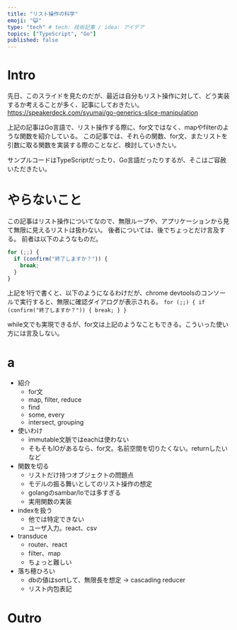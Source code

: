 ```yaml
---
title: "リスト操作の科学"
emoji: "😺"
type: "tech" # tech: 技術記事 / idea: アイデア
topics: ["TypeScript", "Go"]
published: false
---
```


# Intro
先日、このスライドを見たのだが、最近は自分もリスト操作に対して、どう実装するか考えることが多く、記事にしておきたい。
https://speakerdeck.com/syumai/go-generics-slice-manipulation

上記の記事はGo言語で、リスト操作する際に、for文ではなく、mapやfilterのような関数を紹介している。
この記事では、それらの関数、for文、またリストを引数に取る関数を実装する際のことなど、検討していきたい。

サンプルコードはTypeScriptだったり、Go言語だったりするが、そこはご容赦いただきたい。

# やらないこと
この記事はリスト操作についてなので、無限ループや、アプリケーションから見て無限に見えるリストは扱わない。
後者については、後でちょっとだけ言及する。
前者は以下のようなものだ。

```typescript
for (;;) {
  if (confirm("終了しますか？")) {
    break;
  }
}
```

上記を1行で書くと、以下のようになるわけだが、chrome devtoolsのコンソールで実行すると、無限に確認ダイアログが表示される。
`for (;;) { if (confirm("終了しますか？")) { break; } }`

while文でも実現できるが、for文は上記のようなこともできる。こういった使い方には言及しない。

# a
- 紹介
  - for文
  - map, filter, reduce
  - find
  - some, every
  - intersect, grouping
- 使いわけ 
  - immutable文脈ではeachは使わない
  - そもそもIOがあるなら、for文。名前空間を切りたくない。returnしたいなど
- 関数を切る
  - リストだけ持つオブジェクトの問題点
  - モデルの振る舞いとしてのリスト操作の想定
  - golangのsambar/loでは多すぎる
  - 実用関数の実装
- indexを扱う
  - 他では特定できない
  - ユーザ入力。react、csv
- transduce
  - router、react
  - filter、map
  - ちょっと難しい
- 落ち穂ひろい
  - dbの値はsortして、無限長を想定 -> cascading reducer
  - リスト内包表記

# Outro
